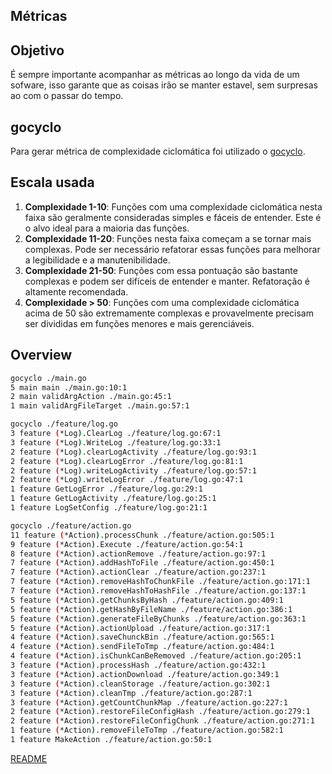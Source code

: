 ## Métricas

## Objetivo
É sempre importante acompanhar as métricas ao longo da vida de um sofware, isso garante que as coisas irão se manter estavel, sem surpresas ao com o passar do tempo.

## gocyclo
Para gerar métrica de complexidade ciclomática foi utilizado o [gocyclo](https://pkg.go.dev/github.com/fzipp/gocyclo).

## Escala usada
1. **Complexidade 1-10**: Funções com uma complexidade ciclomática nesta faixa são geralmente consideradas simples e fáceis de entender. Este é o alvo ideal para a maioria das funções.
2. **Complexidade 11-20**: Funções nesta faixa começam a se tornar mais complexas. Pode ser necessário refatorar essas funções para melhorar a legibilidade e a manutenibilidade.
3. **Complexidade 21-50**: Funções com essa pontuação são bastante complexas e podem ser difíceis de entender e manter. Refatoração é altamente recomendada.
4. **Complexidade > 50**: Funções com uma complexidade ciclomática acima de 50 são extremamente complexas e provavelmente precisam ser divididas em funções menores e mais gerenciáveis.

## Overview
```bash
gocyclo ./main.go
5 main main ./main.go:10:1
2 main validArgAction ./main.go:45:1
1 main validArgFileTarget ./main.go:57:1

gocyclo ./feature/log.go
3 feature (*Log).ClearLog ./feature/log.go:67:1
3 feature (*Log).WriteLog ./feature/log.go:33:1
2 feature (*Log).clearLogActivity ./feature/log.go:93:1
2 feature (*Log).clearLogError ./feature/log.go:81:1
2 feature (*Log).writeLogActivity ./feature/log.go:57:1
2 feature (*Log).writeLogError ./feature/log.go:47:1
1 feature GetLogError ./feature/log.go:29:1
1 feature GetLogActivity ./feature/log.go:25:1
1 feature LogSetConfig ./feature/log.go:21:1

gocyclo ./feature/action.go
11 feature (*Action).processChunk ./feature/action.go:505:1
9 feature (*Action).Execute ./feature/action.go:54:1
8 feature (*Action).actionRemove ./feature/action.go:97:1
7 feature (*Action).addHashToFile ./feature/action.go:450:1
7 feature (*Action).actionClear ./feature/action.go:237:1
7 feature (*Action).removeHashToChunkFile ./feature/action.go:171:1
7 feature (*Action).removeHashToHashFile ./feature/action.go:137:1
5 feature (*Action).getChunksByHash ./feature/action.go:409:1
5 feature (*Action).getHashByFileName ./feature/action.go:386:1
5 feature (*Action).generateFileByChunks ./feature/action.go:363:1
5 feature (*Action).actionUpload ./feature/action.go:317:1
4 feature (*Action).saveChunckBin ./feature/action.go:565:1
4 feature (*Action).sendFileToTmp ./feature/action.go:484:1
4 feature (*Action).isChunkCanBeRemoved ./feature/action.go:205:1
3 feature (*Action).processHash ./feature/action.go:432:1
3 feature (*Action).actionDownload ./feature/action.go:349:1
3 feature (*Action).cleanStorage ./feature/action.go:302:1
3 feature (*Action).cleanTmp ./feature/action.go:287:1
3 feature (*Action).getCountChunkMap ./feature/action.go:227:1
2 feature (*Action).restoreFileConfigHash ./feature/action.go:279:1
2 feature (*Action).restoreFileConfigChunk ./feature/action.go:271:1
1 feature (*Action).removeFileToTmp ./feature/action.go:582:1
1 feature MakeAction ./feature/action.go:50:1
```

[README](./README.md)
